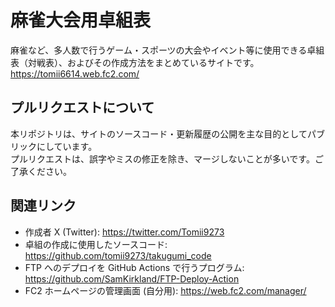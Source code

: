 # 麻雀大会用卓組表

麻雀など、多人数で行うゲーム・スポーツの大会やイベント等に使用できる卓組表（対戦表）、およびその作成方法をまとめているサイトです。  
https://tomii6614.web.fc2.com/

## プルリクエストについて

本リポジトリは、サイトのソースコード・更新履歴の公開を主な目的としてパブリックにしています。  
プルリクエストは、誤字やミスの修正を除き、マージしないことが多いです。ご了承ください。

## 関連リンク

- 作成者 X (Twitter): https://twitter.com/Tomii9273
- 卓組の作成に使用したソースコード: https://github.com/tomii9273/takugumi_code
- FTP へのデプロイを GitHub Actions で行うプログラム: https://github.com/SamKirkland/FTP-Deploy-Action
- FC2 ホームページの管理画面 (自分用): https://web.fc2.com/manager/
